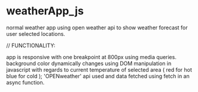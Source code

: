 # weatherApp_js
normal weather app using open weather api to show weather forecast for user selected locations.


// FUNCTIONALITY:

app is responsive with one breakpoint at 800px using media queries.
background color dynamically changes using DOM manipulation in javascript with regards to current temperature of selected area ( red for hot blue for cold );
'OPENweather' api used and data  fetched using fetch in an async function.
